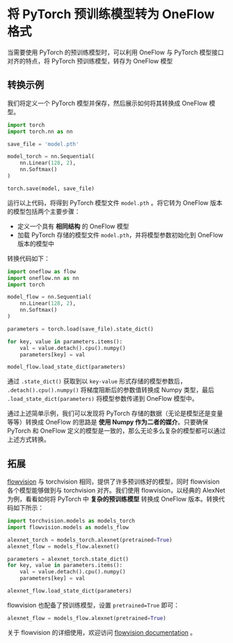 # 将 PyTorch 预训练模型转为 OneFlow 格式

当需要使用 PyTorch 的预训练模型时，可以利用 OneFlow 与 PyTorch 模型接口对齐的特点，将 PyTorch 预训练模型，转存为 OneFlow 模型


## 转换示例

我们将定义一个 PyTorch 模型并保存，然后展示如何将其转换成 OneFlow 模型。

```python
import torch
import torch.nn as nn

save_file = 'model.pth'

model_torch = nn.Sequential(
    nn.Linear(128, 2), 
    nn.Softmax()
)

torch.save(model, save_file)
```

运行以上代码，将得到 PyTorch 模型文件 `model.pth` 。将它转为 OneFlow 版本的模型包括两个主要步骤：

- 定义一个具有 **相同结构** 的 OneFlow 模型
- 加载 PyTorch 存储的模型文件 `model.pth`，并将模型参数初始化到 OneFlow 版本的模型中

转换代码如下：

```python
import oneflow as flow
import oneflow.nn as nn
import torch

model_flow = nn.Sequential(
    nn.Linear(128, 2), 
    nn.Softmax()
)

parameters = torch.load(save_file).state_dict()

for key, value in parameters.items():
    val = value.detach().cpu().numpy()
    parameters[key] = val

model_flow.load_state_dict(parameters)
```

通过 `.state_dict()` 获取到以 `key-value` 形式存储的模型参数后， `.detach().cpu().numpy()` 将梯度阻断后的参数值转换成 Numpy 类型，最后 `.load_state_dict(parameters)` 将模型参数传递到 OneFlow 模型中。

通过上述简单示例，我们可以发现将 PyTorch 存储的数据（无论是模型还是变量等等）转换成 OneFlow 的思路是 **使用 Numpy 作为二者的媒介**。只要确保 PyTorch 和 OneFlow 定义的模型是一致的，那么无论多么复杂的模型都可以通过上述方式转换。


## 拓展

[flowvision](https://github.com/Oneflow-Inc/vision) 与 torchvision 相同，提供了许多预训练好的模型，同时 flowvision 各个模型能够做到与 torchvision 对齐。我们使用 flowvision，以经典的 AlexNet 为例，看看如何将 PyTorch 中 **复杂的预训练模型** 转换成 OneFlow 版本。转换代码如下所示：

```python
import torchvision.models as models_torch
import flowvision.models as models_flow

alexnet_torch = models_torch.alexnet(pretrained=True)
alexnet_flow = models_flow.alexnet()

parameters = alexnet_torch.state_dict()
for key, value in parameters.items():
    val = value.detach().cpu().numpy()
    parameters[key] = val

alexnet_flow.load_state_dict(parameters)
```

flowvision 也配备了预训练模型，设置 `pretrained=True` 即可：

```python
alexnet_flow = models_flow.alexnet(pretrained=True)
```

关于 flowvision 的详细使用，欢迎访问 [flowvision documentation](https://flowvision.readthedocs.io/en/latest/index.html) 。



